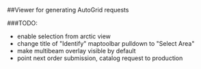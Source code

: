 ##Viewer for generating AutoGrid requests

###TODO:
* enable selection from arctic view
* change title of "Identify" maptoolbar pulldown to "Select Area"
* make multibeam overlay visible by default
* point next order submission, catalog request to production